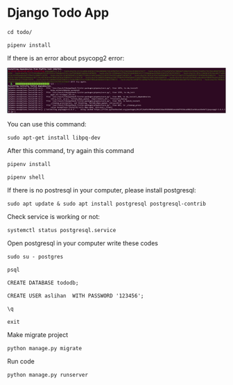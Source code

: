 # Django Todo App

```
cd todo/
```

```
pipenv install
```
If there is an error about psycopg2 error:

![Error](https://github.com/AslihanArslan/todo/blob/master/docs/error.jpeg)


You can use this command:

```
sudo apt-get install libpq-dev
```

After this command, try again this command

```
pipenv install
```

```
pipenv shell
```


If there is no postresql in your computer, please install postgresql:

```
sudo apt update & sudo apt install postgresql postgresql-contrib
```

Check service is working or not: 

```
systemctl status postgresql.service
```

Open postgresql in your computer write these codes

```
sudo su - postgres
```

```
psql
```

```
CREATE DATABASE tododb;
```

```
CREATE USER aslihan  WITH PASSWORD '123456';
```

```
\q
```

```
exit
```

Make migrate project

```
python manage.py migrate
```

Run code

```
python manage.py runserver
```
